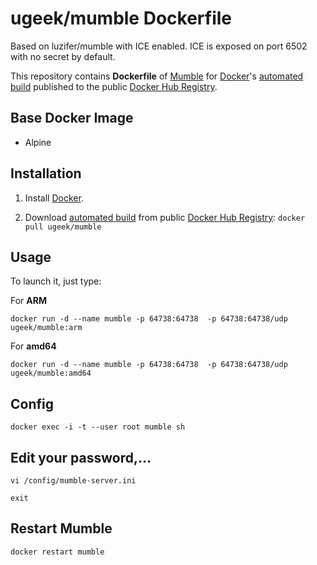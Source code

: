 # ugeek/mumble Dockerfile
Based on luzifer/mumble with ICE enabled. ICE is exposed on port 6502 with no secret by default.

This repository contains **Dockerfile** of [Mumble](http://wiki.mumble.info/wiki/Main_Page) for [Docker](https://www.docker.com/)'s [automated build](https://registry.hub.docker.com/u/luzifer/mumble/) published to the public [Docker Hub Registry](https://registry.hub.docker.com/).

## Base Docker Image

- Alpine
## Installation

1. Install [Docker](https://www.docker.com/).

2. Download [automated build](https://registry.hub.docker.com/u/ugeek/murmur/) from public [Docker Hub Registry](https://registry.hub.docker.com/): `docker pull ugeek/mumble`

## Usage

To launch it, just type:

For **ARM**
```
docker run -d --name mumble -p 64738:64738  -p 64738:64738/udp ugeek/mumble:arm
```
For **amd64**
```
docker run -d --name mumble -p 64738:64738  -p 64738:64738/udp ugeek/mumble:amd64
```

## Config
```
docker exec -i -t --user root mumble sh
```

## Edit your password,...
```
vi /config/mumble-server.ini
```

```
exit
```

## Restart Mumble
```
docker restart mumble
```
